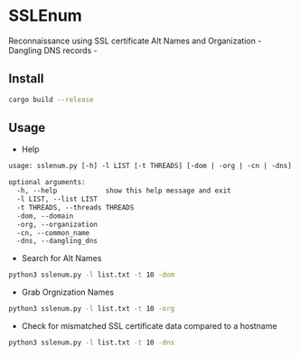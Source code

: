 # SSLEnum

Reconnaissance using SSL certificate Alt Names and Organization - Dangling DNS records -

## Install

```bash
cargo build --release
```

## Usage

- Help

```txt
usage: sslenum.py [-h] -l LIST [-t THREADS] [-dom | -org | -cn | -dns]

optional arguments:
  -h, --help            show this help message and exit
  -l LIST, --list LIST
  -t THREADS, --threads THREADS
  -dom, --domain
  -org, --organization
  -cn, --common_name
  -dns, --dangling_dns
  ```

- Search for Alt Names

```bash
python3 sslenum.py -l list.txt -t 10 -dom
```

- Grab Orgnization Names

```bash
python3 sslenum.py -l list.txt -t 10 -org
```

- Check for mismatched SSL certificate data compared to a hostname

```bash
python3 sslenum.py -l list.txt -t 10 -dns
```
